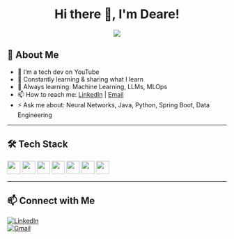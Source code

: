 <h1 align="center">Hi there 👋, I'm Deare!</h1>

<p align="center">
  <img src="https://readme-typing-svg.herokuapp.com?color=36BCF7&lines=Welcome+to+my+GitHub+profile!;Full-stack+Developer;Lifelong+Learner;Coding+Enthusiast" />
</p>

## 🚀 About Me

- 🔭 I’m a tech dev on YouTube 
- 🌱 Constantly learning & sharing what I learn
- 💬 Always learning: Machine Learning, LLMs, MLOps
- 📫 How to reach me: [LinkedIn]((https://www.linkedin.com/in/deare-abudushalamu/)) | [Email](diyaracode@gmail.com)
- ⚡ Ask me about: Neural Networks, Java, Python, Spring Boot, Data Engineering

---

## 🛠️ Tech Stack

<p align="left">
  <img src="https://cdn.jsdelivr.net/gh/devicons/devicon/icons/python/python-original.svg" height="30"/>
  <img src="https://cdn.jsdelivr.net/gh/devicons/devicon/icons/pytorch/pytorch-original.svg" height="30"/>
  <img src="https://cdn.jsdelivr.net/gh/devicons/devicon/icons/tensorflow/tensorflow-original.svg" height="30"/>
  <img src="https://cdn.jsdelivr.net/gh/devicons/devicon/icons/java/java-original.svg" height="30"/>
  <img src="https://cdn.jsdelivr.net/gh/devicons/devicon/icons/spring/spring-original.svg" height="30"/>
  <img src="https://cdn.jsdelivr.net/gh/devicons/devicon/icons/mysql/mysql-original.svg" height="30"/>
  <img src="https://cdn.jsdelivr.net/gh/devicons/devicon/icons/react/react-original.svg" height="30"/>
</p>

---

## 📫 Connect with Me

[![LinkedIn](https://img.shields.io/badge/LinkedIn-blue?logo=linkedin)]([your-link](https://www.linkedin.com/in/deare-abudushalamu/))  
[![Gmail](https://img.shields.io/badge/Email-red?logo=gmail)](diyaracode@gmail.com)


<!---
Deare-stack/Deare-stack is a ✨ special ✨ repository because its `README.md` (this file) appears on your GitHub profile.
You can click the Preview link to take a look at your changes.
--->
